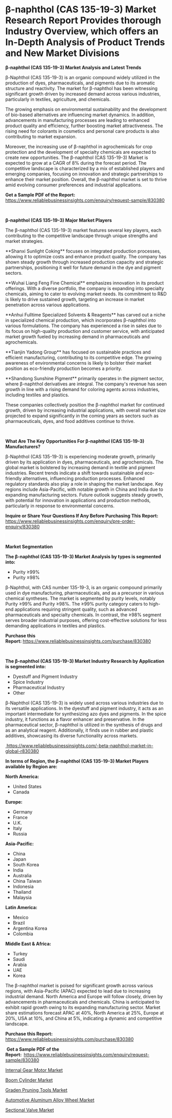 <p><h1>β-naphthol (CAS 135-19-3) Market Research Report Provides thorough Industry Overview, which offers an In-Depth Analysis of Product Trends and New Market Divisions</h1></p><p><strong>β-naphthol (CAS 135-19-3) Market Analysis and Latest Trends</strong></p>
<p><p>β-Naphthol (CAS 135-19-3) is an organic compound widely utilized in the production of dyes, pharmaceuticals, and pigments due to its aromatic structure and reactivity. The market for β-naphthol has been witnessing significant growth driven by increased demand across various industries, particularly in textiles, agriculture, and chemicals. </p><p>The growing emphasis on environmental sustainability and the development of bio-based alternatives are influencing market dynamics. In addition, advancements in manufacturing processes are leading to enhanced product quality and efficiency, further boosting market attractiveness. The rising need for colorants in cosmetics and personal care products is also contributing to market expansion.</p><p>Moreover, the increasing use of β-naphthol in agrochemicals for crop protection and the development of specialty chemicals are expected to create new opportunities. The β-naphthol (CAS 135-19-3) Market is expected to grow at a CAGR of 8% during the forecast period. The competitive landscape is characterized by a mix of established players and emerging companies, focusing on innovation and strategic partnerships to enhance their market position. Overall, the β-naphthol market is set to thrive amid evolving consumer preferences and industrial applications.</p></p>
<p><strong>Get a Sample PDF of the Report:&nbsp;</strong> <a href="https://www.reliablebusinessinsights.com/enquiry/request-sample/830380?utm_campaign=62&utm_medium=2&utm_source=Github&utm_content=ia&utm_term=18122024&utm_id=b-naphthol-cas-135-19-3">https://www.reliablebusinessinsights.com/enquiry/request-sample/830380</a></p>
<p>&nbsp;</p>
<p><strong>β-naphthol (CAS 135-19-3) Major Market Players</strong></p>
<p><p>The β-naphthol (CAS 135-19-3) market features several key players, each contributing to the competitive landscape through unique strengths and market strategies. </p><p>**Shanxi Sunlight Coking** focuses on integrated production processes, allowing it to optimize costs and enhance product quality. The company has shown steady growth through increased production capacity and strategic partnerships, positioning it well for future demand in the dye and pigment sectors.</p><p>**Wuhai Liang Feng Fine Chemical** emphasizes innovation in its product offerings. With a diverse portfolio, the company is expanding into specialty chemicals, aiming to cater to evolving market needs. Its commitment to R&D is likely to drive sustained growth, targeting an increase in market penetration across various applications.</p><p>**Anhui Fulltime Specialized Solvents & Reagents** has carved out a niche in specialized chemical production, which incorporates β-naphthol into various formulations. The company has experienced a rise in sales due to its focus on high-quality production and customer service, with anticipated market growth fueled by increasing demand in pharmaceuticals and agrochemicals.</p><p>**Tianjin Yadong Group** has focused on sustainable practices and efficient manufacturing, contributing to its competitive edge. The growing awareness of environmental concerns is likely to bolster their market position as eco-friendly production becomes a priority.</p><p>**Shandong Sunshine Pigment** primarily operates in the pigment sector, where β-naphthol derivatives are integral. The company's revenue has seen growth in line with a rising demand for coloring agents across industries, including textiles and plastics.</p><p>These companies collectively position the β-naphthol market for continued growth, driven by increasing industrial applications, with overall market size projected to expand significantly in the coming years as sectors such as pharmaceuticals, dyes, and food additives continue to thrive.</p></p>
<p>&nbsp;</p>
<p><strong>What Are The Key Opportunities For β-naphthol (CAS 135-19-3) Manufacturers?</strong></p>
<p><p>β-Naphthol (CAS 135-19-3) is experiencing moderate growth, primarily driven by its application in dyes, pharmaceuticals, and agrochemicals. The global market is bolstered by increasing demand in textile and pigment industries. Recent trends indicate a shift towards sustainable and eco-friendly alternatives, influencing production processes. Enhanced regulatory standards also play a role in shaping the market landscape. Key regions include Asia-Pacific, with notable growth in China and India due to expanding manufacturing sectors. Future outlook suggests steady growth, with potential for innovation in applications and production methods, particularly in response to environmental concerns.</p></p>
<p><strong>Inquire or Share Your Questions If Any Before Purchasing This Report:</strong> <a href="https://www.reliablebusinessinsights.com/enquiry/pre-order-enquiry/830380?utm_campaign=62&utm_medium=2&utm_source=Github&utm_content=ia&utm_term=18122024&utm_id=b-naphthol-cas-135-19-3">https://www.reliablebusinessinsights.com/enquiry/pre-order-enquiry/830380</a></p>
<p>&nbsp;</p>
<p><strong>Market Segmentation</strong></p>
<p><strong>The β-naphthol (CAS 135-19-3) Market Analysis by types is segmented into:</strong></p>
<p><ul><li>Purity ≥99%</li><li>Purity ≥98%</li></ul></p>
<p><p>β-Naphthol, with CAS number 135-19-3, is an organic compound primarily used in dye manufacturing, pharmaceuticals, and as a precursor in various chemical syntheses. The market is segmented by purity levels, notably Purity ≥99% and Purity ≥98%. The ≥99% purity category caters to high-end applications requiring stringent quality, such as advanced pharmaceuticals and specialty chemicals. In contrast, the ≥98% segment serves broader industrial purposes, offering cost-effective solutions for less demanding applications in textiles and plastics.</p></p>
<p><strong>Purchase this Report:&nbsp;</strong><a href="https://www.reliablebusinessinsights.com/purchase/830380?utm_campaign=62&utm_medium=2&utm_source=Github&utm_content=ia&utm_term=18122024&utm_id=b-naphthol-cas-135-19-3">https://www.reliablebusinessinsights.com/purchase/830380</a></p>
<p>&nbsp;</p>
<p><strong>The β-naphthol (CAS 135-19-3) Market Industry Research by Application is segmented into:</strong></p>
<p><ul><li>Dyestuff and Pigment Industry</li><li>Spice Industry</li><li>Pharmaceutical Industry</li><li>Other</li></ul></p>
<p><p>β-Naphthol (CAS 135-19-3) is widely used across various industries due to its versatile applications. In the dyestuff and pigment industry, it acts as an important intermediate for synthesizing azo dyes and pigments. In the spice industry, it functions as a flavor enhancer and preservative. In the pharmaceutical sector, β-naphthol is utilized in the synthesis of drugs and as an analytical reagent. Additionally, it finds use in rubber and plastic additives, showcasing its diverse functionality across markets.</p></p>
<p><a href="https://www.reliablebusinessinsights.com/-beta-naphthol-market-in-global-r830380?utm_campaign=62&utm_medium=2&utm_source=Github&utm_content=ia&utm_term=18122024&utm_id=b-naphthol-cas-135-19-3">&nbsp;https://www.reliablebusinessinsights.com/-beta-naphthol-market-in-global-r830380</a></p>
<p><strong>In terms of Region, the β-naphthol (CAS 135-19-3) Market Players available by Region are:</strong></p>
<p>
    <p> <strong> North America: </strong>
        <ul>
            <li>United States</li>
            <li>Canada</li>
        </ul>
        </p> 
    <p> <strong> Europe: </strong>
        <ul>
            <li>Germany</li>
            <li>France</li>
            <li>U.K.</li>
            <li>Italy</li>
            <li>Russia</li>
        </ul>
        </p> 
    <p> <strong> Asia-Pacific: </strong>
        <ul>
            <li>China</li>
            <li>Japan</li>
            <li>South Korea</li>
            <li>India</li>
            <li>Australia</li>
            <li>China Taiwan</li>
            <li>Indonesia</li>
            <li>Thailand</li>
            <li>Malaysia</li>
        </ul>
        </p> 
    <p> <strong> Latin America: </strong>
        <ul>
            <li>Mexico</li>
            <li>Brazil</li>
            <li>Argentina Korea</li>
            <li>Colombia</li>
        </ul>
        </p> 
    <p> <strong> Middle East & Africa: </strong>
        <ul>
            <li>Turkey</li>
            <li>Saudi</li>
            <li>Arabia</li>
            <li>UAE</li>
            <li>Korea</li>
        </ul>
    </p>
    </p>
<p><p>The β-naphthol market is poised for significant growth across various regions, with Asia-Pacific (APAC) expected to lead due to increasing industrial demand. North America and Europe will follow closely, driven by advancements in pharmaceuticals and chemicals. China is anticipated to exhibit rapid growth owing to its expanding manufacturing sector. Market share estimations forecast APAC at 40%, North America at 25%, Europe at 20%, USA at 10%, and China at 5%, indicating a dynamic and competitive landscape.</p></p>
<p><strong>Purchase this Report: </strong><a href="https://www.reliablebusinessinsights.com/purchase/830380?utm_campaign=62&utm_medium=2&utm_source=Github&utm_content=ia&utm_term=18122024&utm_id=b-naphthol-cas-135-19-3">https://www.reliablebusinessinsights.com/purchase/830380</a></p>
<p>&nbsp;<strong>Get a Sample PDF of the Report:&nbsp;&nbsp;</strong><a href="https://www.reliablebusinessinsights.com/enquiry/request-sample/830380?utm_campaign=62&utm_medium=2&utm_source=Github&utm_content=ia&utm_term=18122024&utm_id=b-naphthol-cas-135-19-3">https://www.reliablebusinessinsights.com/enquiry/request-sample/830380</a></p>
<p><strong></strong></p>
<p><p><a href="https://www.linkedin.com/pulse/assessment-internal-gear-motor-market-scope-markets-size-n2ihf?utm_campaign=62&utm_medium=2&utm_source=Github&utm_content=ia&utm_term=18122024&utm_id=b-naphthol-cas-135-19-3">Internal Gear Motor Market</a></p><p><a href="https://www.linkedin.com/pulse/boom-cylinder-market-evaluation-trends-size-share-competitive-az0mf?utm_campaign=62&utm_medium=2&utm_source=Github&utm_content=ia&utm_term=18122024&utm_id=b-naphthol-cas-135-19-3">Boom Cylinder Market</a></p><p><a href="https://github.com/SanjidaMahmud54/Market-Research-Report-List-1/blob/main/graden-pruning-tools-market.md?utm_campaign=62&utm_medium=2&utm_source=Github&utm_content=ia&utm_term=18122024&utm_id=b-naphthol-cas-135-19-3">Graden Pruning Tools Market</a></p><p><a href="https://github.com/WashimHussain441/Market-Research-Report-List-1/blob/main/automotive-aluminum-alloy-wheel-market.md?utm_campaign=62&utm_medium=2&utm_source=Github&utm_content=ia&utm_term=18122024&utm_id=b-naphthol-cas-135-19-3">Automotive Aluminum Alloy Wheel Market</a></p><p><a href="https://www.linkedin.com/pulse/assessing-effect-ofcompany-thesectional-valve-market-size-hlpyf?utm_campaign=62&utm_medium=2&utm_source=Github&utm_content=ia&utm_term=18122024&utm_id=b-naphthol-cas-135-19-3">Sectional Valve Market</a></p></p>
